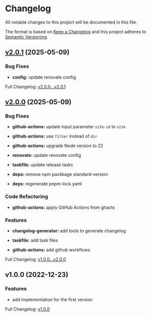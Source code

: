 # Changelog

All notable changes to this project will be documented in this file.

The format is based on [Keep a Changelog](http://keepachangelog.com/en/1.0.0/) and this project adheres to [Semantic Versioning](http://semver.org).

## [v2.0.1](https://github.com/ansidev/counter-analytics-vue/compare/v2.0.0...v2.0.1) (2025-05-09)

### Bug Fixes

- **config:** update renovate config

Full Changelog: [v2.0.0...v2.0.1](https://github.com/ansidev/counter-analytics-vue/compare/v2.0.0...v2.0.1)

## [v2.0.0](https://github.com/ansidev/counter-analytics-vue/compare/v1.0.0...v2.0.0) (2025-05-09)

### Bug Fixes

- **github-actions:** update input parameter `site-id` to `site`

- **github-actions:** use `filter` instead of `dir`

- **github-actions:** upgrade Node version to 22

- **renovate:** update renovate config

- **taskfile:** update release tasks

- **deps:** remove npm packkage standard-version

- **deps:** regenerate pnpm-lock.yaml

### Code Refactoring

- **github-actions:** apply GitHub Actions from ghacts

### Features

- **changelog-generator:** add tools to generate changelog

- **taskfile:** add task files

- **github-actions:** add github workflows

Full Changelog: [v1.0.0...v2.0.0](https://github.com/ansidev/counter-analytics-vue/compare/v1.0.0...v2.0.0)

## v1.0.0 (2022-12-23)

### Features

- add implementation for the first version

Full Changelog: [v1.0.0](https://github.com/ansidev/counter-analytics-vue/commits/v1.0.0)
